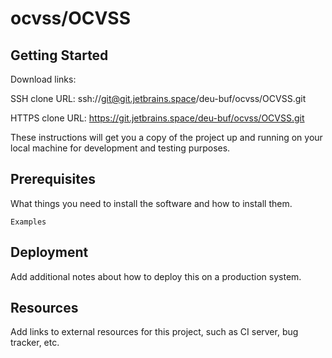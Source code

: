 # ocvss/OCVSS



## Getting Started

Download links:

SSH clone URL: ssh://git@git.jetbrains.space/deu-buf/ocvss/OCVSS.git

HTTPS clone URL: https://git.jetbrains.space/deu-buf/ocvss/OCVSS.git



These instructions will get you a copy of the project up and running on your local machine for development and testing purposes.

## Prerequisites

What things you need to install the software and how to install them.

```
Examples
```

## Deployment

Add additional notes about how to deploy this on a production system.

## Resources

Add links to external resources for this project, such as CI server, bug tracker, etc.
